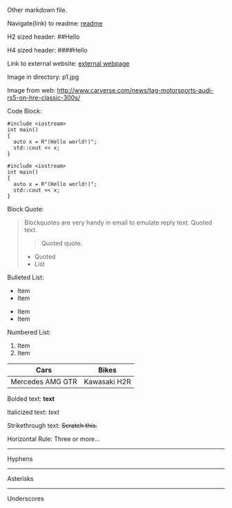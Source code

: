 
Other markdown file. 

Navigate(link) to readme: [readme](https://github.com/sonuchavakula/markdown-challenge/blob/master/README.md)

H2 sized header: ##Hello

H4 sized header: ####Hello

Link to external website: [external webpage](https://sonuchavakula.github.io/)

Image in directory: p1.jpg

Image from web: http://www.carverse.com/news/tag-motorsports-audi-rs5-on-hre-classic-300s/

Code Block:
~~~~
#include <iostream>
int main()
{
  auto x = R"(Hello world!)";
  std::cout << x;
}
~~~~

```
#include <iostream>
int main()
{
  auto x = R"(Hello world!)";
  std::cout << x;
}
```

Block Quote:
> Blockquotes are very handy in email to emulate reply text.
> Quoted text.
> > Quoted quote.
> * Quoted 
> * List

Bulleted List: 
* Item
* Item
- Item
- Item

Numbered List:
1. Item
2. Item

| Cars  | Bikes |
| ------------- | ------------- |
| Mercedes AMG GTR  | Kawasaki H2R  |

Bolded text:
**text**

Italicized text:
*text*

Strikethrough text:
~~Scratch this.~~

Horizontal Rule: 
Three or more...

---

Hyphens

***

Asterisks

___

Underscores
